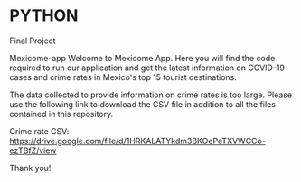 # PYTHON
Final Project

Mexicome-app
Welcome to Mexicome App. Here you will find the code required to run our application and get the latest information on COVID-19 cases and crime rates in Mexico's top 15 tourist destinations.

The data collected to provide information on crime rates is too large. Please use the following link to download the CSV file in addition to all the files contained in this repository.

Crime rate CSV: https://drive.google.com/file/d/1HRKALATYkdm3BKOePeTXVWCCo-ezTBfZ/view

Thank you!
